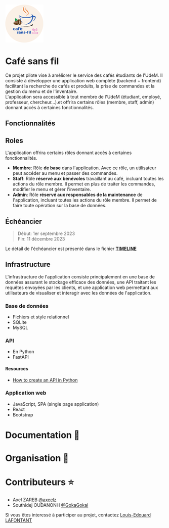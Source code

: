 <img src="./logo_cafe_sans_fil.png" height="120">

# Café sans fil

Ce projet pilote vise à améliorer le service des cafés étudiants de l'UdeM. Il consiste à développer une application web complète (backend + frontend) facilitant la recherche de cafés et produits, la prise de commandes et la gestion du menu et de l'inventaire.   
L'application sera accessible à tout membre de l'UdeM (étudiant, employé, professeur, chercheur...).et offrira certains rôles (membre, staff, admin) donnant accès à certaines fonctionnalités.

## Fonctionnalités

## Roles

L'application offrira certains rôles donnant accès à certaines fonctionnalités. 

- **Membre**: Rôle **de base** dans l'application. Avec ce rôle, un utilisateur peut accéder au menu et passer des commandes.  
- **Staff**: Rôle **réservé aux bénévoles** travaillant au café, incluant toutes les actions du rôle membre. Il permet en plus de traiter les commandes, modifier le menu et gérer l'inventaire.  
- **Admin**: Rôle **réservé aux responsables de la maintenance** de l'application, incluant toutes les actions du rôle membre. Il permet de faire toute opération sur la base de données.

## Échéancier

> Début: 1er septembre 2023  
> Fin: 11 décembre 2023

Le détail de l'échéancier est présenté dans le fichier [**TIMELINE**](TIMELINE.md)


## Infrastructure

L'infrastructure de l'application consiste principalement en une base de données assurant le stockage efficace des données, 
une API traitant les requêtes envoyées par les clients, et une application web permettant aux utilisateurs de visualiser et interagir avec les
données de l'application.

### Base de données

<!-- Le système de base de données envisagées doit être robuste et simple. -->

- Fichiers et style relationnel  
- SQLite
- MySQL

### API

- En Python  
- FastAPI

#### Resources

- [How to create an API in Python](https://anderfernandez.com/en/blog/how-to-create-api-python/)

### Application web

- JavaScript, SPA (single page application)  
- React
- Bootstrap

# Documentation 📖


# Organisation 📂

<!-- Les dossiers du répertoire sont organisés comme suit: -->

# Contributeurs ⭐

- Axel ZAREB [@axeelz](https://github.com/axeelz)
- Southidej OUDANONH [@GokaGokai](https://github.com/GokaGokai)

Si vous êtes interessé à participer au projet, contactez [Louis-Edouard LAFONTANT](mailto:louis.edouard.lafontant@umontreal.ca)